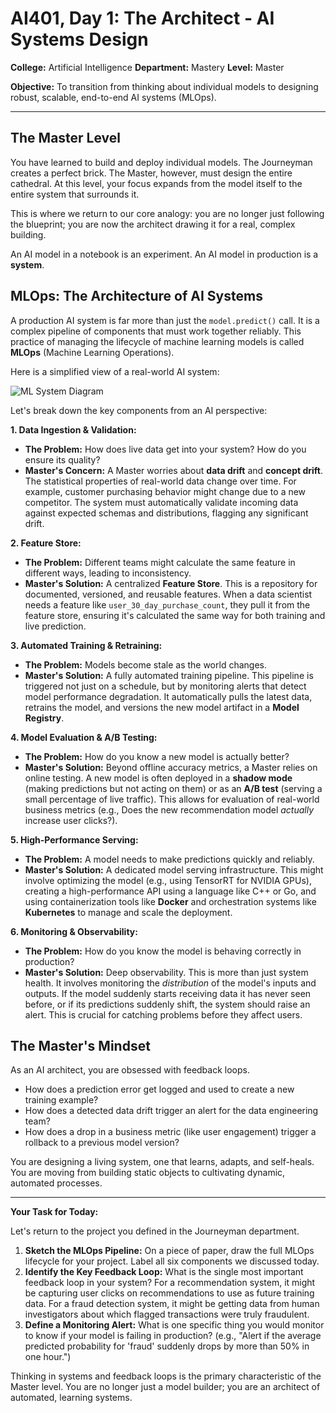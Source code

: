 # AI401, Day 1: The Architect - AI Systems Design

**College:** Artificial Intelligence
**Department:** Mastery
**Level:** Master

**Objective:** To transition from thinking about individual models to designing robust, scalable, end-to-end AI systems (MLOps).

---

## The Master Level

You have learned to build and deploy individual models. The Journeyman creates a perfect brick. The Master, however, must design the entire cathedral. At this level, your focus expands from the model itself to the entire system that surrounds it.

This is where we return to our core analogy: you are no longer just following the blueprint; you are now the architect drawing it for a real, complex building.

An AI model in a notebook is an experiment. An AI model in production is a **system**.

## MLOps: The Architecture of AI Systems

A production AI system is far more than just the `model.predict()` call. It is a complex pipeline of components that must work together reliably. This practice of managing the lifecycle of machine learning models is called **MLOps** (Machine Learning Operations).

Here is a simplified view of a real-world AI system:

![ML System Diagram](https://miro.medium.com/v2/resize:fit:1400/1*A_n0a1mG_20oTUM_1YKp5g.png)

Let's break down the key components from an AI perspective:

**1. Data Ingestion & Validation:**
*   **The Problem:** How does live data get into your system? How do you ensure its quality?
*   **Master's Concern:** A Master worries about **data drift** and **concept drift**. The statistical properties of real-world data change over time. For example, customer purchasing behavior might change due to a new competitor. The system must automatically validate incoming data against expected schemas and distributions, flagging any significant drift.

**2. Feature Store:**
*   **The Problem:** Different teams might calculate the same feature in different ways, leading to inconsistency. 
*   **Master's Solution:** A centralized **Feature Store**. This is a repository for documented, versioned, and reusable features. When a data scientist needs a feature like `user_30_day_purchase_count`, they pull it from the feature store, ensuring it's calculated the same way for both training and live prediction.

**3. Automated Training & Retraining:**
*   **The Problem:** Models become stale as the world changes.
*   **Master's Solution:** A fully automated training pipeline. This pipeline is triggered not just on a schedule, but by monitoring alerts that detect model performance degradation. It automatically pulls the latest data, retrains the model, and versions the new model artifact in a **Model Registry**.

**4. Model Evaluation & A/B Testing:**
*   **The Problem:** How do you know a new model is actually better?
*   **Master's Solution:** Beyond offline accuracy metrics, a Master relies on online testing. A new model is often deployed in a **shadow mode** (making predictions but not acting on them) or as an **A/B test** (serving a small percentage of live traffic). This allows for evaluation of real-world business metrics (e.g., Does the new recommendation model *actually* increase user clicks?).

**5. High-Performance Serving:**
*   **The Problem:** A model needs to make predictions quickly and reliably.
*   **Master's Solution:** A dedicated model serving infrastructure. This might involve optimizing the model (e.g., using TensorRT for NVIDIA GPUs), creating a high-performance API using a language like C++ or Go, and using containerization tools like **Docker** and orchestration systems like **Kubernetes** to manage and scale the deployment.

**6. Monitoring & Observability:**
*   **The Problem:** How do you know the model is behaving correctly in production?
*   **Master's Solution:** Deep observability. This is more than just system health. It involves monitoring the *distribution* of the model's inputs and outputs. If the model suddenly starts receiving data it has never seen before, or if its predictions suddenly shift, the system should raise an alert. This is crucial for catching problems before they affect users.

## The Master's Mindset

As an AI architect, you are obsessed with feedback loops.

*   How does a prediction error get logged and used to create a new training example?
*   How does a detected data drift trigger an alert for the data engineering team?
*   How does a drop in a business metric (like user engagement) trigger a rollback to a previous model version?

You are designing a living system, one that learns, adapts, and self-heals. You are moving from building static objects to cultivating dynamic, automated processes.

---

**Your Task for Today:**

Let's return to the project you defined in the Journeyman department.

1.  **Sketch the MLOps Pipeline:** On a piece of paper, draw the full MLOps lifecycle for your project. Label all six components we discussed today.
2.  **Identify the Key Feedback Loop:** What is the single most important feedback loop in your system? For a recommendation system, it might be capturing user clicks on recommendations to use as future training data. For a fraud detection system, it might be getting data from human investigators about which flagged transactions were truly fraudulent.
3.  **Define a Monitoring Alert:** What is one specific thing you would monitor to know if your model is failing in production? (e.g., "Alert if the average predicted probability for 'fraud' suddenly drops by more than 50% in one hour.")

Thinking in systems and feedback loops is the primary characteristic of the Master level. You are no longer just a model builder; you are an architect of automated, learning systems.
